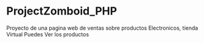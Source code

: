 # ProjectZomboid_PHP
Proyecto de una pagina web de ventas sobre productos Electronicos, tienda Virtual Puedes Ver los productos 
